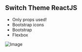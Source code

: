 ## Switch Theme ReactJS

* Only props used!
* Bootstrap icons
* Bootstrap
* Flexbox


![Image](https://media2.giphy.com/media/nKM9PqkEWumXgzjYqt/giphy.gif?cid=790b76111170c65e8e06a68da38f72f762a79c313fe4497e&rid=giphy.gif&ct=g)
